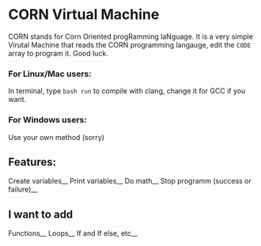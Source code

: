 # CORN Virtual Machine
CORN stands for Corn Oriented progRamming laNguage. It is a very simple Virutal Machine that reads the CORN programming langauge, edit the `CODE` array to program it. Good luck.

### For Linux/Mac users:
In terminal, type `bash run` to compile with clang, change it for GCC if you want.

### For Windows users:
Use your own method (sorry)

## Features:
Create variables__
Print variables__
Do math__
Stop programm (success or failure)__

## I want to add
Functions__
Loops__
If and If else, etc__
